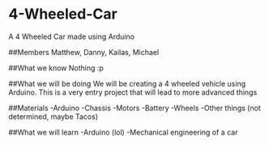 # 4-Wheeled-Car
A 4 Wheeled Car made using Arduino

##Members
Matthew, Danny, Kailas, Michael

##What we know
Nothing :p

##What we will be doing
We will be creating a 4 wheeled vehicle using Arduino. This is a very entry project that will lead to more advanced things

##Materials
-Arduino
-Chassis
-Motors
-Battery
-Wheels
-Other things (not determined, maybe Tacos)

##What we will learn
-Arduino (lol)
-Mechanical engineering of a car
